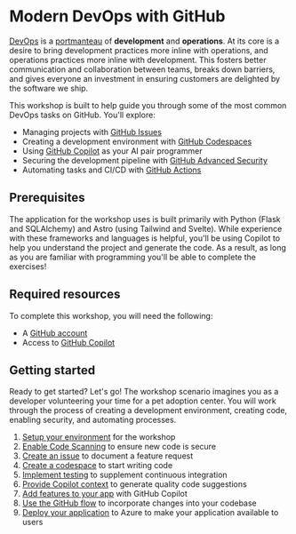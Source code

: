 # Modern DevOps with GitHub

[DevOps](https://en.wikipedia.org/wiki/DevOps) is a [portmanteau](https://www.merriam-webster.com/dictionary/portmanteau) of **development** and **operations**. At its core is a desire to bring development practices more inline with operations, and operations practices more inline with development. This fosters better communication and collaboration between teams, breaks down barriers, and gives everyone an investment in ensuring customers are delighted by the software we ship.

This workshop is built to help guide you through some of the most common DevOps tasks on GitHub. You'll explore:

- Managing projects with [GitHub Issues](https://github.com/features/issues)
- Creating a development environment with [GitHub Codespaces](https://github.com/features/codespaces)
- Using [GitHub Copilot](https://github.com/features/copilot) as your AI pair programmer
- Securing the development pipeline with [GitHub Advanced Security](https://github.com/features/security)
- Automating tasks and CI/CD with [GitHub Actions](https://github.com/features/actions)

## Prerequisites

The application for the workshop uses is built primarily with Python (Flask and SQLAlchemy) and Astro (using Tailwind and Svelte). While experience with these frameworks and languages is helpful, you'll be using Copilot to help you understand the project and generate the code. As a result, as long as you are familiar with programming you'll be able to complete the exercises!

## Required resources

To complete this workshop, you will need the following:

- A [GitHub account](https://github.com/join)
- Access to [GitHub Copilot](https://github.com/features/copilot)

## Getting started

Ready to get started? Let's go! The workshop scenario imagines you as a developer volunteering your time for a pet adoption center. You will work through the process of creating a development environment, creating code, enabling security, and automating processes.

1. [Setup your environment](exercises/0-setup.md) for the workshop
2. [Enable Code Scanning](exercises/1-code-scanning.md) to ensure new code is secure
3. [Create an issue](exercises/2-issues.md) to document a feature request
4. [Create a codespace](exercises/3-codespaces.md) to start writing code
5. [Implement testing](exercises/4-testing.md) to supplement continuous integration
6. [Provide Copilot context](exercises/5-context.md) to generate quality code suggestions
7. [Add features to your app](exercises/6-code.md) with GitHub Copilot
8. [Use the GitHub flow](exercises/7-github-flow.md) to incorporate changes into your codebase
9. [Deploy your application](exercises/8-deployment.md) to Azure to make your application available to users
